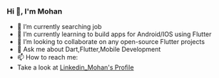 ###                        Hi 👋, I'm Mohan

- 🔭 I’m currently searching job
- 🌱 I’m currently learning to build apps for Android/IOS using Flutter
- 👯 I’m looking to collaborate on any open-source Flutter projects
- 💬 Ask me about Dart,Flutter,Mobile Development
- 📫 How to reach me:
- Take a look at [Linkedin_Mohan's Profile](www.linkedin.com/in/mohanraj-devanathan-109800275)
